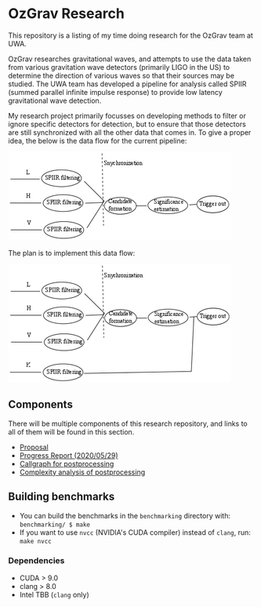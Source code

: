 # OzGrav Research

This repository is a listing of my time doing research for the OzGrav team at UWA.

OzGrav researches gravitational waves, and attempts to use the data taken from various gravitation wave detectors (primarily LIGO in the US) to determine the direction of various waves so that their sources may be studied. The UWA team has developed a pipeline for analysis called SPIIR (summed parallel infinite impulse response) to provide low latency gravitational wave detection.

My research project primarily focusses on developing methods to filter or ignore specific detectors for detection, but to ensure that those detectors are still synchronized with all the other data that comes in.
To give a proper idea, the below is the data flow for the current pipeline:

![](resources/current_pipeline.png)

The plan is to implement this data flow:

![](resources/new_pipeline.png)

## Components

There will be multiple components of this research repository, and links to all of them will be found in this section.

- [Proposal](https://tommoa.github.io/ozgrav-research/proposal.pdf)
- [Progress Report (2020/05/29)](https://tommoa.github.io/ozgrav-research/progress-2020-05-29.pdf)
- [Callgraph for postprocessing](https://github.com/Tommoa/ozgrav-research/blob/master/resources/callgraph.png)
- [Complexity analysis of postprocessing](https://tommoa.github.io/ozgrav-research/analysis.pdf)

## Building benchmarks

- You can build the benchmarks in the `benchmarking` directory with:
`benchmarking/ $ make`
- If you want to use `nvcc` (NVIDIA's CUDA compiler) instead of `clang`, run:
`make nvcc`

### Dependencies

- CUDA > 9.0
- clang > 8.0
- Intel TBB (`clang` only)
